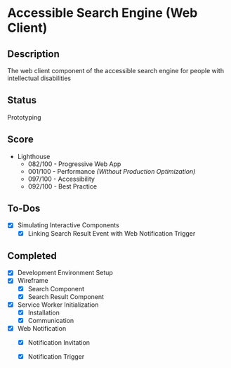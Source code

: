 # Accessible Search Engine (Web Client)

## Description
The web client component of the accessible search engine for people with intellectual disabilities

## Status
Prototyping

## Score
- Lighthouse
    - 082/100 - Progressive Web App
    - 001/100 - Performance *(Without Production Optimization)*
    - 097/100 - Accessibility
    - 092/100 - Best Practice

## To-Dos
- [x] Simulating Interactive Components
  - [x] Linking Search Result Event with Web Notification Trigger

## Completed
- [x] Development Environment Setup
- [x] Wireframe
  - [x] Search Component
  - [x] Search Result Component
- [x] Service Worker Initialization
  - [x] Installation
  - [x] Communication
- [x] Web Notification
  - [x] Notification Invitation
  - [x] Notification Trigger

